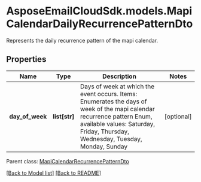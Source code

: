 # AsposeEmailCloudSdk.models.MapiCalendarDailyRecurrencePatternDto

Represents the daily recurrence pattern of the mapi calendar.             

## Properties
Name | Type | Description | Notes
------------ | ------------- | ------------- | -------------
**day_of_week** |**list[str]** |Days of week at which the event occurs.              Items: Enumerates the days of week of the mapi calendar recurrence pattern Enum, available values: Saturday, Friday, Thursday, Wednesday, Tuesday, Monday, Sunday |[optional] 

Parent class: [MapiCalendarRecurrencePatternDto](MapiCalendarRecurrencePatternDto.md)



[[Back to Model list]](Models.md) [[Back to README]](README.md)

